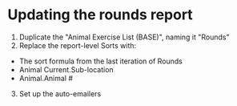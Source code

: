 # Updating the rounds report

1) Duplicate the "Animal Exercise List (BASE)", naming it "Rounds"
2) Replace the report-level Sorts with:

* The sort formula from the last iteration of Rounds
* Animal Current.Sub-location
* Animal.Animal #

3) Set up the auto-emailers

